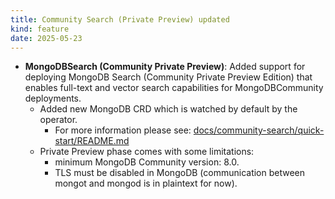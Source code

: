 ```yaml
---
title: Community Search (Private Preview) updated
kind: feature
date: 2025-05-23
---
```


* **MongoDBSearch (Community Private Preview)**: Added support for deploying MongoDB Search (Community Private Preview Edition) that enables full-text and vector search capabilities for MongoDBCommunity deployments.
    * Added new MongoDB CRD which is watched by default by the operator.
        * For more information please see: [docs/community-search/quick-start/README.md](docs/community-search/quick-start/README.md)
    * Private Preview phase comes with some limitations:
        * minimum MongoDB Community version: 8.0.
        * TLS must be disabled in MongoDB (communication between mongot and mongod is in plaintext for now).
